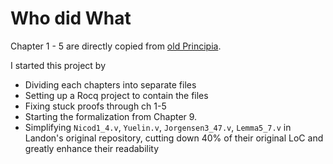 # Who did What

Chapter 1 - 5 are directly copied from [old Principia](https://github.com/LogicalAtomist/principia).

I started this project by
- Dividing each chapters into separate files
- Setting up a Rocq project to contain the files
- Fixing stuck proofs through ch 1-5
- Starting the formalization from Chapter 9.
- Simplifying `Nicod1_4.v`, `Yuelin.v`, `Jorgensen3_47.v`, `Lemma5_7.v` in Landon's original repository, cutting down 40% of their original LoC and greatly enhance their readability
